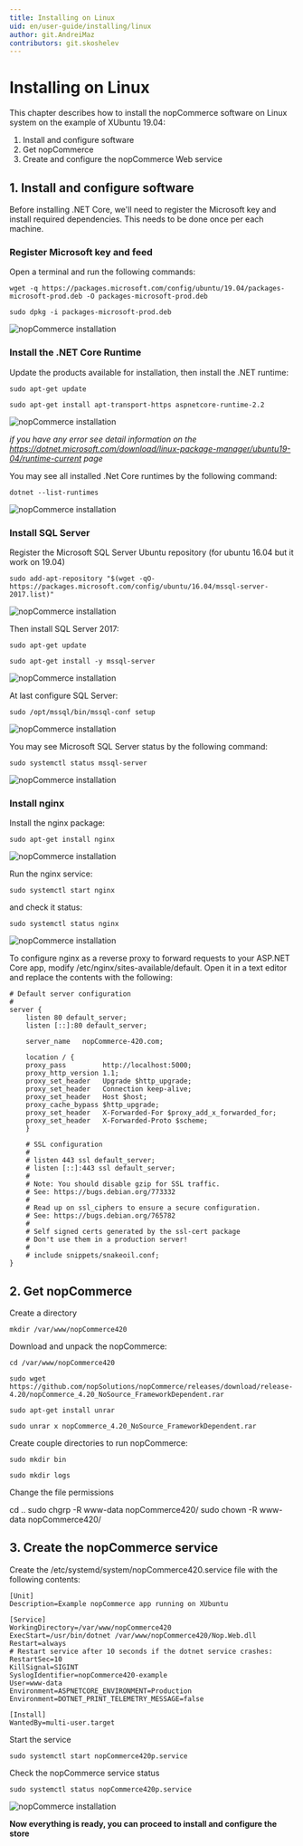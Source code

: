 ```yaml
---
title: Installing on Linux
uid: en/user-guide/installing/linux
author: git.AndreiMaz
contributors: git.skoshelev
---
```


# Installing on Linux

This chapter describes how to install the nopCommerce software on Linux system on the example of XUbuntu 19.04:

1. Install and configure software
1. Get nopCommerce
1. Create and configure the nopCommerce Web service

## 1. Install and configure software

Before installing .NET Core, we'll need to register the Microsoft key and install required dependencies. This needs to be done once per each machine.

### Register Microsoft key and feed

Open a terminal and run the following commands:

`wget -q https://packages.microsoft.com/config/ubuntu/19.04/packages-microsoft-prod.deb -O packages-microsoft-prod.deb`

`sudo dpkg -i packages-microsoft-prod.deb`

![nopCommerce installation](_static/linux/register_key.jpg)

### Install the .NET Core Runtime

Update the products available for installation, then install the .NET runtime:

`sudo apt-get update`

`sudo apt-get install apt-transport-https aspnetcore-runtime-2.2`

![nopCommerce installation](_static/linux/net_core.jpg)

*if you have any error see detail information on the https://dotnet.microsoft.com/download/linux-package-manager/ubuntu19-04/runtime-current page*

You may see all installed .Net Core runtimes by the following command:

`dotnet --list-runtimes`

![nopCommerce installation](_static/linux/list_runtimes.jpg)

### Install SQL Server

Register the Microsoft SQL Server Ubuntu repository (for ubuntu 16.04 but it work on 19.04)

`sudo add-apt-repository "$(wget -qO- https://packages.microsoft.com/config/ubuntu/16.04/mssql-server-2017.list)"`

![nopCommerce installation](_static/linux/register_sql_repository.jpg)

Then install SQL Server 2017:

`sudo apt-get update`

`sudo apt-get install -y mssql-server`

![nopCommerce installation](_static/linux/install_sql.jpg)

At last configure SQL Server:

`sudo /opt/mssql/bin/mssql-conf setup`

![nopCommerce installation](_static/linux/configure_sql.jpg)

You may see Microsoft SQL Server status by the following command:

`sudo systemctl status mssql-server`

![nopCommerce installation](_static/linux/sql_status.jpg)

### Install nginx

Install the nginx package:

`sudo apt-get install nginx`

![nopCommerce installation](_static/linux/Install_nginx.jpg)

Run the nginx service:

`sudo systemctl start nginx`

and check it status:

`sudo systemctl status nginx`

![nopCommerce installation](_static/linux/status_nginx.jpg)

To configure nginx as a reverse proxy to forward requests to your ASP.NET Core app, modify /etc/nginx/sites-available/default. Open it in a text editor and replace the contents with the following:

```
# Default server configuration
#
server {
    listen 80 default_server;
    listen [::]:80 default_server;

    server_name   nopCommerce-420.com;

    location / {
    proxy_pass         http://localhost:5000;
    proxy_http_version 1.1;
    proxy_set_header   Upgrade $http_upgrade;
    proxy_set_header   Connection keep-alive;
    proxy_set_header   Host $host;
    proxy_cache_bypass $http_upgrade;
    proxy_set_header   X-Forwarded-For $proxy_add_x_forwarded_for;
    proxy_set_header   X-Forwarded-Proto $scheme;
    }

    # SSL configuration
    #
    # listen 443 ssl default_server;
    # listen [::]:443 ssl default_server;
    #
    # Note: You should disable gzip for SSL traffic.
    # See: https://bugs.debian.org/773332
    #
    # Read up on ssl_ciphers to ensure a secure configuration.
    # See: https://bugs.debian.org/765782
    #
    # Self signed certs generated by the ssl-cert package
    # Don't use them in a production server!
    #
    # include snippets/snakeoil.conf;
}
```

## 2. Get nopCommerce

Create a directory

`mkdir /var/www/nopCommerce420`

Download and unpack the nopCommerce:

`cd /var/www/nopCommerce420`

`sudo wget https://github.com/nopSolutions/nopCommerce/releases/download/release-4.20/nopCommerce_4.20_NoSource_FrameworkDependent.rar`

`sudo apt-get install unrar`

`sudo unrar x nopCommerce_4.20_NoSource_FrameworkDependent.rar`

Create couple directories to run nopCommerce:

`sudo mkdir bin`

`sudo mkdir logs`

Change the file permissions

cd .. sudo chgrp -R www-data nopCommerce420/ sudo chown -R www-data nopCommerce420/

## 3. Create the nopCommerce service

Create the /etc/systemd/system/nopCommerce420.service file with the following contents:

```
[Unit]
Description=Example nopCommerce app running on XUbuntu

[Service]
WorkingDirectory=/var/www/nopCommerce420
ExecStart=/usr/bin/dotnet /var/www/nopCommerce420/Nop.Web.dll
Restart=always
# Restart service after 10 seconds if the dotnet service crashes:
RestartSec=10
KillSignal=SIGINT
SyslogIdentifier=nopCommerce420-example
User=www-data
Environment=ASPNETCORE_ENVIRONMENT=Production
Environment=DOTNET_PRINT_TELEMETRY_MESSAGE=false

[Install]
WantedBy=multi-user.target
```

Start the service

`sudo systemctl start nopCommerce420p.service`

Check the nopCommerce service status

`sudo systemctl status nopCommerce420p.service`

![nopCommerce installation](_static/linux/status_nopCommerce.jpg)

**Now everything is ready, you can proceed to install and configure the store**